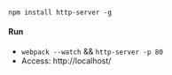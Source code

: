 #### 
`npm install http-server -g`


#### Run
+ `webpack --watch`  && `http-server -p 80`
+ Access: http://localhost/
